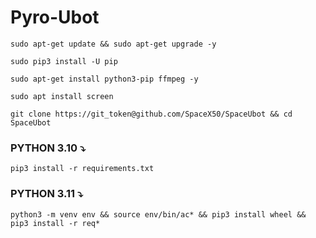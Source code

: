# Pyro-Ubot

```
sudo apt-get update && sudo apt-get upgrade -y
```

```
sudo pip3 install -U pip
```

```
sudo apt-get install python3-pip ffmpeg -y
```

```
sudo apt install screen
```

```
git clone https://git_token@github.com/SpaceX50/SpaceUbot && cd SpaceUbot
```

### PYTHON 3.10 ⤵️
```
pip3 install -r requirements.txt
```

### PYTHON 3.11 ⤵️

```
python3 -m venv env && source env/bin/ac* && pip3 install wheel && pip3 install -r req*
```


